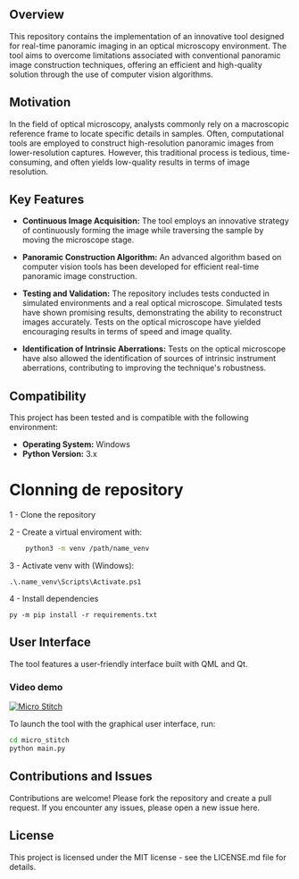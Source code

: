 
## Overview

This repository contains the implementation of an innovative tool designed for real-time panoramic imaging in an optical microscopy environment. The tool aims to overcome limitations associated with conventional panoramic image construction techniques, offering an efficient and high-quality solution through the use of computer vision algorithms.

## Motivation

In the field of optical microscopy, analysts commonly rely on a macroscopic reference frame to locate specific details in samples. Often, computational tools are employed to construct high-resolution panoramic images from lower-resolution captures. However, this traditional process is tedious, time-consuming, and often yields low-quality results in terms of image resolution.

## Key Features

- **Continuous Image Acquisition:** The tool employs an innovative strategy of continuously forming the image while traversing the sample by moving the microscope stage.

- **Panoramic Construction Algorithm:** An advanced algorithm based on computer vision tools has been developed for efficient real-time panoramic image construction.

- **Testing and Validation:** The repository includes tests conducted in simulated environments and a real optical microscope. Simulated tests have shown promising results, demonstrating the ability to reconstruct images accurately. Tests on the optical microscope have yielded encouraging results in terms of speed and image quality.

- **Identification of Intrinsic Aberrations:** Tests on the optical microscope have also allowed the identification of sources of intrinsic instrument aberrations, contributing to improving the technique's robustness.

## Compatibility

This project has been tested and is compatible with the following environment:

- **Operating System:** Windows
- **Python Version:** 3.x


# Clonning de repository

1 - Clone the repository

2 - Create a virtual enviroment with:
```bash
    python3 -m venv /path/name_venv
```

3 - Activate venv with (Windows):
    
    .\.name_venv\Scripts\Activate.ps1

4 - Install dependencies

    py -m pip install -r requirements.txt

## User Interface

The tool features a user-friendly interface built with QML and Qt.

### Video demo
[![Micro Stitch](https://i3.ytimg.com/vi/4HrGwN9sFaQ/hqdefault.jpg)](https://youtu.be/4HrGwN9sFaQ)


To launch the tool with the graphical user interface, run:

```bash
cd micro_stitch
python main.py
```

## Contributions and Issues
Contributions are welcome! Please fork the repository and create a pull request.
If you encounter any issues, please open a new issue here.
## License
This project is licensed under the MIT license - see the LICENSE.md file for details.
